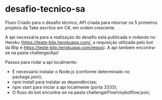 # desafio-tecnico-sa

Fluxo Criado para o desafio técnico;
API criada para retornar os 5 primeiros projetos da Take escritos em C#, em ordem crescente.

A api necessária para a realização do desafio está publicada e rodando no Heroku (https://teste-blip.herokuapp.com/, a requisição utilizada pelo bot da Blip é https://teste-blip.herokuapp.com/repos).
A api também encontra-se na pasta challenge/Api/

Passos para rodar a api localmente:

- É necessário instalar o Node.js (conforme determinado no package.json);
- npm install para instalar as dependências;
- npm start para iniciar a api localmente (porta 3333);
- O fluxo do bot encontra-se na pasta challenge\Flow\mybotflow.json;
